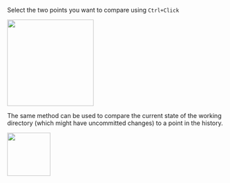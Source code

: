 Select the two points you want to compare using `Ctrl+Click`

<img src="{{baseUrl}}/gitAndGithub/checkout/images/sourcetree_2.png" height="200" />
<p/>

The same method can be used to compare the current state of the working directory (which might have uncommitted changes) to a point in the history.

<img src="{{baseUrl}}/gitAndGithub/checkout/images/sourcetree_3.png" height="100" />
<p/>
